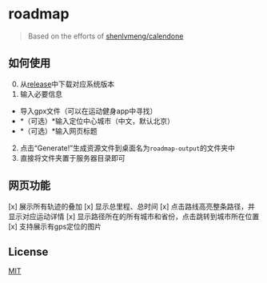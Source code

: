 # roadmap

> Based on the efforts of [shenlvmeng/calendone](https://github.com/shenlvmeng/calendone)

## 如何使用

0. 从[release](https://github.com/shenlvmeng/roadmap/releases)中下载对应系统版本
1. 输入必要信息
  - 导入gpx文件（可以在运动健身app中寻找）
  - *（可选）*输入定位中心城市（中文，默认北京）
  - *（可选）*输入网页标题
2. 点击“Generate!”生成资源文件到桌面名为`roadmap-output`的文件夹中
3. 直接将文件夹置于服务器目录即可

## 网页功能

[x] 展示所有轨迹的叠加
[x] 显示总里程、总时间
[x] 点击路线高亮整条路径，并显示对应运动详情
[x] 显示路径所在的所有城市和省份，点击跳转到城市所在位置
[x] 支持展示有gps定位的图片

## License

[MIT](LICENSE)
